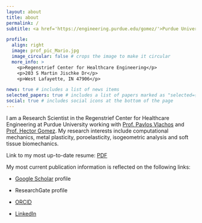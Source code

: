 ```yaml
---
layout: about
title: about
permalink: /
subtitle: <a href='https://engineering.purdue.edu/gomez/'>Purdue University</a>. Address. Contacts. Moto. Etc.

profile:
  align: right
  image: prof_pic_Mario.jpg
  image_circular: false # crops the image to make it circular
  more_info: >
    <p>Regenstrief Center for Healthcare Engineering</p>
    <p>203 S Martin Jischke Dr</p>
    <p>West Lafayette, IN 47906</p>

news: true # includes a list of news items
selected_papers: true # includes a list of papers marked as "selected={true}"
social: true # includes social icons at the bottom of the page
---
```



I am a Research Scientist in the Regenstrief Center for Healthcare Engineering at Purdue University working with [Prof. Pavlos Vlachos](https://vlachosresearch.org/pub-author/pavlos-p-vlachos/) and [Prof. Hector Gomez](https://engineering.purdue.edu/gomez/hectorgomez). My research interests include computational mechanics, metal plasticity, poroelasticity, isogeometric analysis and soft tissue biomechanics. 

Link to my most up-to-date resume: [PDF](https://drive.google.com/file/d/1zsbZJK2wj-If0ioLM1KBdSh1yfPi8ehN/view?usp=drive_linkPDF)

My most current publication information is reflected on the following links:

- [Google Scholar](https://scholar.google.com/citations?user=ykpA5ZsAAAAJ&hl=en) profile 

- ResearchGate profile

- [ORCID](https://orcid.org/0000-0003-1168-2249)

- [LinkedIn](https://www.linkedin.com/in/mario-de-lucio/) 

